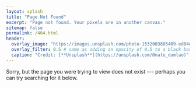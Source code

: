 ```yaml
---
layout: splash
title: "Page Not Found"
excerpt: "Page not found. Your pixels are in another canvas."
sitemap: false
permalink: /404.html
header:
  overlay_image: "https://images.unsplash.com/photo-1532003885409-ed84d334f6cc?ixlib=rb-1.2.1&ixid=eyJhcHBfaWQiOjEyMDd9&auto=format&fit=crop&w=1950&q=80"
  overlay_filter: 0.5 # same as adding an opacity of 0.5 to a black background
  caption: "Credit: [**Unsplash**](https://unsplash.com/@nate_dumlao)"
---
```


Sorry, but the page you were trying to view does not exist --- perhaps you can try searching for it below.

<script type="text/javascript">
  var GOOG_FIXURL_LANG = 'en';
  var GOOG_FIXURL_SITE = '{{ site.url }}'
</script>
<script type="text/javascript"
  src="//linkhelp.clients.google.com/tbproxy/lh/wm/fixurl.js">
</script>
